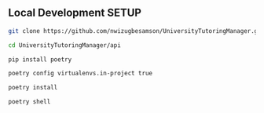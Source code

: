 ## Local Development SETUP

```bash
git clone https://github.com/nwizugbesamson/UniversityTutoringManager.git

cd UniversityTutoringManager/api

pip install poetry

poetry config virtualenvs.in-project true

poetry install

poetry shell


```

